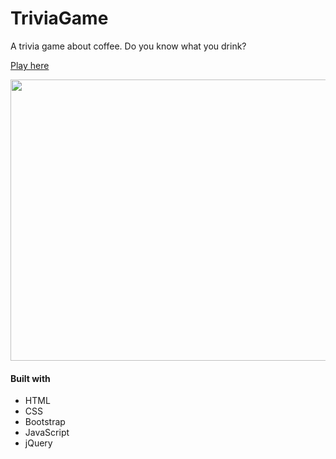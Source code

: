 # TriviaGame

A trivia game about coffee. Do you know what you drink?

[Play here](https://thisiswhale.github.io/TriviaGame/)

<p align="center"><img width="700" height="450" src="https://user-images.githubusercontent.com/16066443/39556137-f0bb352c-4e32-11e8-9969-3e2970937cc0.JPG"></p>

#### Built with
  - HTML
  - CSS
  - Bootstrap
  - JavaScript
  - jQuery
